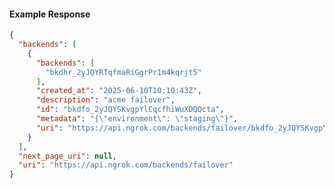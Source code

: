 <!-- Code generated for API Clients. DO NOT EDIT. -->

#### Example Response

```json
{
  "backends": [
    {
      "backends": [
        "bkdhr_2yJQYRTqfmaRiGgrPr1m4kqrjt5"
      ],
      "created_at": "2025-06-10T10:10:43Z",
      "description": "acme failover",
      "id": "bkdfo_2yJQYSKvgpYlCqcfhiWuXDQQcta",
      "metadata": "{\"environment\": \"staging\"}",
      "uri": "https://api.ngrok.com/backends/failover/bkdfo_2yJQYSKvgpYlCqcfhiWuXDQQcta"
    }
  ],
  "next_page_uri": null,
  "uri": "https://api.ngrok.com/backends/failover"
}
```
